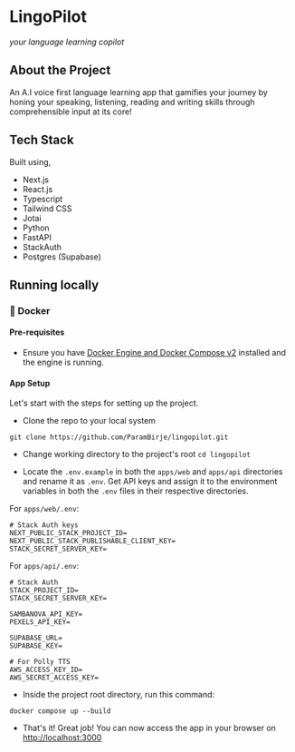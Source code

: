 # LingoPilot
_your language learning copilot_

## About the Project

An A.I voice first language learning app that gamifies your journey by honing your speaking, listening, reading and writing skills through comprehensible input at its core!

## Tech Stack

Built using,

- Next.js
- React.js
- Typescript
- Tailwind CSS
- Jotai
- Python
- FastAPI
- StackAuth
- Postgres (Supabase)

<!-- Setting up the project -->

## Running locally

### 🐳 Docker
#### Pre-requisites

- Ensure you have [Docker Engine and Docker Compose v2](https://docs.docker.com/compose/install/) installed and the engine is running.

#### App Setup

Let's start with the steps for setting up the project.

- Clone the repo to your local system

```
git clone https://github.com/ParamBirje/lingopilot.git
```

- Change working directory to the project's root `cd lingopilot`

- Locate the `.env.example` in both the `apps/web` and `apps/api` directories and rename it as `.env`. Get API keys and assign it to the environment variables in both the `.env` files in their respective directories.

For `apps/web/.env`:
```
# Stack Auth keys
NEXT_PUBLIC_STACK_PROJECT_ID=
NEXT_PUBLIC_STACK_PUBLISHABLE_CLIENT_KEY=
STACK_SECRET_SERVER_KEY=
```

For `apps/api/.env`:
```
# Stack Auth
STACK_PROJECT_ID=
STACK_SECRET_SERVER_KEY=

SAMBANOVA_API_KEY=
PEXELS_API_KEY=

SUPABASE_URL=
SUPABASE_KEY=

# For Polly TTS
AWS_ACCESS_KEY_ID=
AWS_SECRET_ACCESS_KEY=
```

- Inside the project root directory, run this command:

```
docker compose up --build
```

- That's it! Great job!
  You can now access the app in your browser on [http://localhost:3000](http://localhost:3000/)
